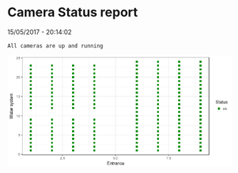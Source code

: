 Camera Status report
================
15/05/2017 - 20:14:02

    All cameras are up and running

![](camreport_files/figure-markdown_github/unnamed-chunk-2-1.png)
